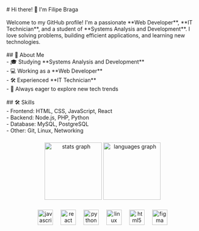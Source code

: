 <p align="left"># Hi there! 👋 I'm Filipe Braga<br><br>Welcome to my GitHub profile! I'm a passionate **Web Developer**, **IT Technician**, and a student of **Systems Analysis and Development**. I love solving problems, building efficient applications, and learning new technologies.<br><br>## 🔹 About Me<br>- 🎓 Studying **Systems Analysis and Development**  <br>- 💻 Working as a **Web Developer**  <br>- 🛠️ Experienced **IT Technician**  <br>- 🚀 Always eager to explore new tech trends  <br><br>## 🛠️ Skills<br>- Frontend: HTML, CSS, JavaScript, React  <br>- Backend: Node.js, PHP, Python  <br>- Database: MySQL, PostgreSQL  <br>- Other: Git, Linux, Networking</p>

###

<div align="center">
  <img src="https://github-readme-stats.vercel.app/api?username=filipbraga&hide_title=false&hide_rank=false&show_icons=true&include_all_commits=true&count_private=true&disable_animations=false&theme=dracula&locale=en&hide_border=false&order=1" height="150" alt="stats graph"  />
  <img src="https://github-readme-stats.vercel.app/api/top-langs?username=filipbraga&locale=en&hide_title=false&layout=compact&card_width=320&langs_count=5&theme=dracula&hide_border=false&order=2" height="150" alt="languages graph"  />
</div>

###

<div align="center">
  <img src="https://cdn.jsdelivr.net/gh/devicons/devicon/icons/javascript/javascript-original.svg" height="40" alt="javascript logo"  />
  <img width="12" />
  <img src="https://cdn.jsdelivr.net/gh/devicons/devicon/icons/react/react-original.svg" height="40" alt="react logo"  />
  <img width="12" />
  <img src="https://cdn.jsdelivr.net/gh/devicons/devicon/icons/python/python-original.svg" height="40" alt="python logo"  />
  <img width="12" />
  <img src="https://cdn.jsdelivr.net/gh/devicons/devicon/icons/linux/linux-original.svg" height="40" alt="linux logo"  />
  <img width="12" />
  <img src="https://cdn.jsdelivr.net/gh/devicons/devicon/icons/html5/html5-original.svg" height="40" alt="html5 logo"  />
  <img width="12" />
  <img src="https://cdn.jsdelivr.net/gh/devicons/devicon/icons/figma/figma-original.svg" height="40" alt="figma logo"  />
</div>

###
